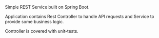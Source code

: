 Simple REST Service built on Spring Boot.

Application contains Rest Controller to handle API requests and Service to provide some business logic.

Controller is covered with unit-tests.

